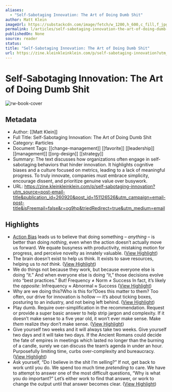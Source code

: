 ```yaml
---
aliases:
  - "Self-Sabotaging Innovation: The Art of Doing Dumb Shit"
author: Matt Klein
imageUrl: https://substackcdn.com/image/fetch/w_1200,h_600,c_fill,f_jpg,q_auto:good,fl_progressive:steep,g_auto/https%3A%2F%2Fsubstack-post-media.s3.amazonaws.com%2Fpublic%2Fimages%2Fd196fc2b-8f58-4907-acff-627a00323b4d_1920x1080.jpeg
permalink: l/articles/self-sabotaging-innovation-the-art-of-doing-dumb-shit
publishedOn: None
source: reader
status: 
title: "Self-Sabotaging Innovation: The Art of Doing Dumb Shit"
url: https://zine.kleinkleinklein.com/p/self-sabotaging-innovation?utm_source=post-email-title&publication_id=260920&post_id=151126526&utm_campaign=email-post-title&isFreemail=false&r=og9hp&triedRedirect=true&utm_medium=email
---
```

# Self-Sabotaging Innovation: The Art of Doing Dumb Shit

![rw-book-cover](https://substackcdn.com/image/fetch/w_1200,h_600,c_fill,f_jpg,q_auto:good,fl_progressive:steep,g_auto/https%3A%2F%2Fsubstack-post-media.s3.amazonaws.com%2Fpublic%2Fimages%2Fd196fc2b-8f58-4907-acff-627a00323b4d_1920x1080.jpeg)

## Metadata

- Author: [[Matt Klein]]
- Full Title: Self-Sabotaging Innovation: The Art of Doing Dumb Shit
- Category: #articles
- Document Tags: [[change-management]] [[favorite]] [[leadership]] [[management]] [[org-design]] [[strategy]]
- Summary: The text discusses how organizations often engage in self-sabotaging behaviors that hinder innovation. It highlights cognitive biases and a culture focused on metrics, leading to a lack of meaningful progress. To truly innovate, companies must embrace simplicity, encourage dissent, and prioritize genuine value over busywork.
- URL: https://zine.kleinkleinklein.com/p/self-sabotaging-innovation?utm_source=post-email-title&publication_id=260920&post_id=151126526&utm_campaign=email-post-title&isFreemail=false&r=og9hp&triedRedirect=true&utm_medium=email

## Highlights

- [Action Bias](https://thedecisionlab.com/biases/action-bias) leads us to believe that doing something – _anything_ – is better than doing _nothing_, even when the action doesn’t actually move us forward. We equate busyness with productivity, mistaking motion for progress, and perceive novelty as innately valuable. ([View Highlight](https://read.readwise.io/read/01jfsq9t2yrjt9b5xn5hwmqncr))
- The brain doesn’t exist to help us think.
  It exists to save resources, helping us to _not think_. ([View Highlight](https://read.readwise.io/read/01jfsqa44jka17hsvv4pqg6xwf))
- We do things not because they work, but because everyone else is doing “it.”
  And when everyone else is doing “it,” those decisions evolve into “best practices.”
  But!
  Frequency ≠ Norm ≠ Success
  In fact, it’s likely the _opposite_:
  Infrequency ≈ Abnormal ≈ Success ([View Highlight](https://read.readwise.io/read/01jfsqc0eqxx05ps7p4t8zxpbr))
- Why are we doing this?Who is this for?Does this matter to them?
  Too often, our drive for innovation is hollow — it’s about ticking boxes, posturing to an industry, and not being left behind. ([View Highlight](https://read.readwise.io/read/01jfsqdmqmq5p38ftssy22twtt))
- Play dumb. Require over-simplification in the recommendation. Request or provide a super basic answer to help strip jargon and complexity. If it doesn’t make sense to a five year old, it won’t ever make sense. Make _them_ realize _they_ don’t make sense. ([View Highlight](https://read.readwise.io/read/01jfsqegnx387echj9rffg4ez7))
- Give yourself two weeks and it will always take two weeks. Give yourself two days and it will take two days. If the Ancient Romans could decide the fate of empires in meetings which lasted no longer than the burning of a candle, surely we can discuss the team’s agenda in under an hour. Purposefully limiting time, curbs over-complexity and bureaucracy. ([View Highlight](https://read.readwise.io/read/01jfsqef49kg10rpnpf5t0szpv))
- Ask yourself, “Do I believe in the shit I’m selling?” If not, get back to work until you do. We spend too much time _pretending_ to care. We have to attempt to answer one of the most difficult questions, “Why is what you do important?” Let’s either work to find that answer, or work to change the output until that answer becomes clear. ([View Highlight](https://read.readwise.io/read/01jfsqfa3e1a83q7yqyk1ap705))
